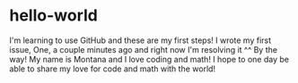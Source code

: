 # hello-world
I'm learning to use GitHub and these are my first steps!
I wrote my first issue, One, a couple minutes ago and right now I'm resolving it ^^ 
By the way! My name is Montana and I love coding and math! I hope to one day be able to share my love for code and math with the world!
